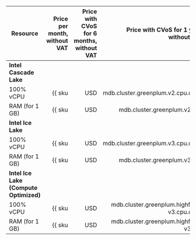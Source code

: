| Resource | Price per month,<br>without VAT | Price with CVoS for 6 months,<br>without VAT | Price with CVoS for 1 year,<br>without VAT |
|---------------|-------------------------------------------------------------:|------------------------------------------------------------------------------------------:|------------------------------------------------------------------------------------------:|
| **Intel Cascade Lake** |
| 100% vCPU | {{ sku|USD|mdb.cluster.greenplum.v2.cpu.c100|month|string }} | — | — |
| RAM (for 1 GB) | {{ sku|USD|mdb.cluster.greenplum.v2.ram|month|string }} | — | — |
| **Intel Ice Lake** |
| 100% vCPU | {{ sku|USD|mdb.cluster.greenplum.v3.cpu.c100|month|string }} | {{ sku|USD|v1.commitment.selfcheckout.m6.mdb.greenplum.cpu.c100.v3|month|string }} (-15%) | {{ sku|USD|v1.commitment.selfcheckout.y1.mdb.greenplum.cpu.c100.v3|month|string }} (-22%) |
| RAM (for 1 GB) | {{ sku|USD|mdb.cluster.greenplum.v3.ram|month|string }} | {{ sku|USD|v1.commitment.selfcheckout.m6.mdb.greenplum.ram.v3|month|string }} (-15%) | {{ sku|USD|v1.commitment.selfcheckout.y1.mdb.greenplum.ram.v3|month|string }} (-22%) |
| **Intel Ice Lake (Compute Optimized)** |
| 100% vCPU | {{ sku|USD|mdb.cluster.greenplum.highfreq-v3.cpu.c100|month|string }} | — | — |
| RAM (for 1 GB) | {{ sku|USD|mdb.cluster.greenplum.highfreq-v3.ram|month|string }} | — | — |
